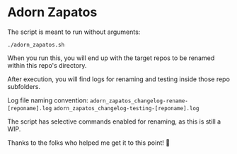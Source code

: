 # Adorn Zapatos

The script is meant to run without arguments:

`./adorn_zapatos.sh`

When you run this, you will end up with the target repos to be renamed within this repo's directory.

After execution, you will find logs for renaming and testing inside those repo subfolders.

Log file naming convention:
`adorn_zapatos_changelog-rename-[reponame].log`
`adorn_zapatos_changelog-testing-[reponame].log`

The script has selective commands enabled for renaming, as this is still a WIP.

Thanks to the folks who helped me get it to this point! 🙏
